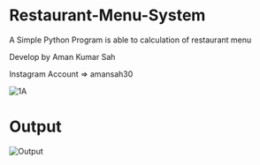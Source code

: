 # Restaurant-Menu-System
A Simple Python Program is able to calculation of restaurant menu


Develop by Aman Kumar Sah

Instagram Account => amansah30


![1A](https://user-images.githubusercontent.com/82466548/177103224-92f73cff-6b5c-4620-be79-6da23a77b216.png)

# Output

![Output](https://user-images.githubusercontent.com/82466548/177104147-8d9bb5dd-d124-4890-a07a-3589f079f611.png)
